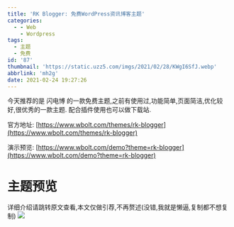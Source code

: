 ```yaml
---
title: 'RK Blogger: 免费WordPress资讯博客主题'
categories:
  - - Web
    - Wordpress
tags:
  - 主题
  - 免费
id: '87'
thumbnail: 'https://static.uzz5.com/imgs/2021/02/28/KWgI6SfJ.webp'
abbrlink: 'mh2g'
date: 2021-02-24 19:27:26
---
```


今天推荐的是 闪电博 的一款免费主题,之前有使用过,功能简单,页面简洁,优化较好,很优秀的一款主题. 配合插件使用也可以做下载站. 

官方地址: [https://www.wbolt.com/themes/rk-blogger](https://www.wbolt.com/themes/rk-blogger) 

演示预览: [https://www.wbolt.com/demo?theme=rk-blogger](https://www.wbolt.com/demo?theme=rk-blogger)

# 主题预览

详细介绍请跳转原文查看,本文仅做引荐,不再赘述(没错,我就是懒逼,复制都不想复制) ![](https://static.uzz5.com/imgs/2021/02/28/KTI4o8wm.webp )
